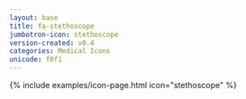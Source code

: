 ```yaml
---
layout: base
title: fa-stethoscope
jumbotron-icon: stethoscope
version-created: v0.4
categories: Medical Icons
unicode: f0f1
---
```


{% include examples/icon-page.html icon="stethoscope" %}
